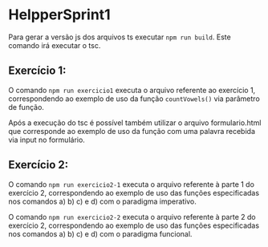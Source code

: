 # HelpperSprint1

Para gerar a versão js dos arquivos ts executar ```npm run build```. Este comando irá executar o tsc.

## Exercício 1:
O comando ```npm run exercicio1``` executa o arquivo referente ao exercício 1, correspondendo ao exemplo de uso da função ```countVowels()``` via parâmetro de função.

Após a execução do tsc é possível também utilizar o arquivo formulario.html que corresponde ao exemplo de uso da função com uma palavra recebida via input no formulário.

## Exercício 2:
O comando ```npm run exercicio2-1``` executa o arquivo referente à parte 1 do exercício 2, correspondendo ao exemplo de uso das funções especificadas nos comandos a) b) c) e d) com o paradigma imperativo.

O comando ```npm run exercicio2-2``` executa o arquivo referente à parte 2 do exercício 2, correspondendo ao exemplo de uso das funções especificadas nos comandos a) b) c) e d) com o paradigma funcional.